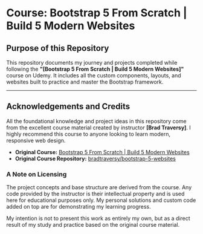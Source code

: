 # Course: Bootstrap 5 From Scratch | Build 5 Modern Websites


## Purpose of this Repository

This repository documents my journey and projects completed while following the **"[Bootstrap 5 From Scratch | Build 5 Modern Websites]"** course on Udemy. It includes all the custom components, layouts, and websites built to practice and master the Bootstrap framework.

---

## Acknowledgements and Credits

All the foundational knowledge and project ideas in this repository come from the excellent course material created by instructor **[Brad Traversy]**. I highly recommend this course to anyone looking to learn modern, responsive web design.

* **Original Course:** [Bootstrap 5 From Scratch | Build 5 Modern Websites](https://www.udemy.com/course/bootstrap-from-scratch/?utm_source=bing&utm_medium=udemyads&utm_campaign=BG-Search_DSA_Beta_Prof_la.EN_cc.US&campaigntype=Search&portfolio=Bing-USA&language=EN&product=Course&test=&audience=DSA&topic=&priority=Beta&utm_content=deal4584&utm_term=_._ag_1327112912883453_._ad__._kw_Dev+en_._de_c_._dm__._pl__._ti_dat-2334744222635424%3Aloc-190_._li_77052_._pd__._&matchtype=b&msclkid=49365b07cefd1d77ca7b33cc8dc0943b&couponCode=PMNVD1525)
* **Original Course Repository:** [bradtraversy/bootstrap-5-websites](https://github.com/bradtraversy/bootstrap-5-websites.git)

### A Note on Licensing

The project concepts and base structure are derived from the course. Any code provided by the instructor is their intellectual property and is used here for educational purposes only. My personal solutions and custom code added on top are for demonstrating my learning progress.

My intention is not to present this work as entirely my own, but as a direct result of my study and practice based on the original course material.